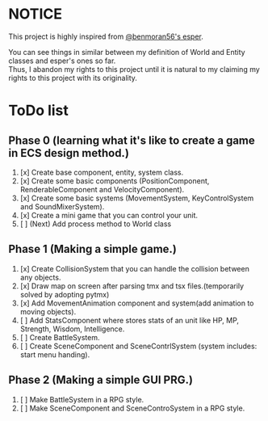 # NOTICE
This project is highly inspired from [@benmoran56's esper](https://github.com/benmoran56/esper).  

You can see things in similar between my definition of World and Entity classes and esper's ones so far.  
Thus, I abandon my rights to this project until it is natural to my claiming my rights to this project with its originality.  

# ToDo list

## Phase 0 (learning what it's like to create a game in ECS design method.)
1. [x] Create base component, entity, system class.
2. [x] Create some basic components (PositionComponent, RenderableComponent and VelocityComponent).
3. [x] Create some basic systems (MovementSystem, KeyControlSystem and SoundMixerSystem).
4. [x] Create a mini game that you can control your unit.
5. [ ] (Next) Add process method to World class

## Phase 1 (Making a simple game.)
1. [x] Create CollisionSystem that you can handle the collision between any objects.
2. [x] Draw map on screen after parsing tmx and tsx files.(temporarily solved by adopting pytmx)
3. [x] Add MovementAnimation component and system(add animation to moving objects).
4. [ ] Add StatsComponent where stores stats of an unit like HP, MP, Strength, Wisdom, Intelligence.
5. [ ] Create BattleSystem.
6. [ ] Create SceneComponent and SceneContrlSystem (system includes: start menu handing).


## Phase 2 (Making a simple GUI PRG.)
1. [ ] Make BattleSystem in a RPG style.
2. [ ] Make SceneComponent and SceneControSystem in a RPG style.